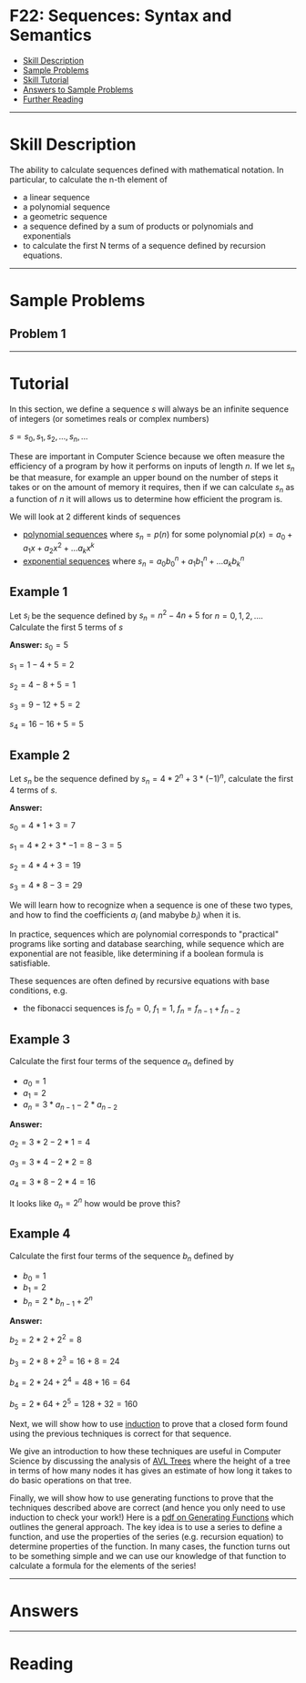 # F22: Sequences: Syntax and Semantics



* [Skill Description](#skill-description)
* [Sample Problems](#Sample-Problems)
* [Skill Tutorial](#Tutorial)
* [Answers to Sample Problems](#Answers)
* [Further Reading](#Reading)

---

# Skill Description
The ability to calculate sequences defined with mathematical notation. In particular, to calculate the n-th element of 
* a linear sequence
* a polynomial sequence
* a geometric sequence
* a sequence defined by a sum of products or polynomials and exponentials
* to calculate the first N terms of a sequence defined by recursion equations.


---

# Sample Problems

## Problem 1

---

# Tutorial

In this section, we define a sequence $s$ will always be an infinite sequence of integers (or sometimes reals or complex numbers)

$s = s_0,s_1,s_2,\ldots,s_n,\ldots$

These are important in Computer Science because we often measure the efficiency of a program by how it performs on inputs of length $n$.
If we let $s_n$ be that measure, for example an upper bound on the number of steps it takes or on the amount of memory it requires, then if we can calculate $s_n$ as a function of $n$ it will allows us to determine how efficient the program is.

We will look at 2 different kinds of sequences
* [polynomial sequences](polynomial_sequences.md) where $s_n=p(n)$ for some polynomial $p(x) = a_0 +a_1 x + a_2 x^2 + \dots a_k x^k$
* [exponential sequences](exponential_sequences.md) where $s_n =a_0 b_0^n + a_1 b_1^n + \ldots a_k b_k^n$

## Example 1
Let $s_i$ be the sequence defined by $s_n = n^2 - 4n + 5$ for $n=0,1,2,\ldots$. Calculate the first 5 terms of $s$

**Answer:** 
$s_0 = 5$ 

$s_1= 1-4+5 = 2$ 

$s_2= 4-8+5 = 1$

$s_3 = 9-12+5 =2$

$s_4 = 16-16+5 = 5$

## Example 2
Let $s_n$ be the sequence defined by $s_n = 4*2^n + 3*(-1)^n$, calculate the first 4 terms of $s$.

**Answer:** 

$s_0 = 4*1 + 3 = 7$

$s_1 = 4 * 2 + 3 * -1 = 8-3=5$

$s_2 = 4*4 + 3 = 19$

$s_3 = 4*8 -3 = 29$


We will learn how to recognize when a sequence is one of these two types, and how to find the coefficients $a_i$ (and mabybe $b_i$) when it is.

In practice, sequences which are polynomial corresponds to "practical" programs like sorting and database searching,
while sequence which are exponential are not feasible, like determining if a boolean formula is satisfiable.

These sequences are often defined by recursive equations with base conditions, e.g.
* the fibonacci sequences is $f_0=0$, $f_1=1$, $f_n = f_{n-1} + f_{n-2}$

## Example 3
Calculate the first four terms of the sequence $a_n$ defined by
* $a_0 = 1$
* $a_1=2$
* $a_n = 3*a_{n-1} - 2*a_{n-2}$

**Answer:** 

$a_2 = 3 * 2 - 2 * 1 = 4$

$a_3 = 3 * 4 - 2 * 2 = 8$

$a_4 = 3 * 8 - 2 * 4 = 16$

It looks like $a_n = 2^n$ how would be prove this?


## Example 4
Calculate the first four terms of the  sequence $b_n$ defined by
* $b_0 = 1$
* $b_1 = 2$
* $b_n = 2*b_{n-1} + 2^n$

**Answer:**

$b_2 = 2*2 + 2^2 = 8$

$b_3 = 2*8 + 2^3 = 16+8 = 24$

$b_4 = 2*24 + 2^4 = 48+16 = 64$

$b_5 = 2*64 + 2^5 = 128+32 = 160$


Next, we will show how to use [induction](https://github.com/tjhickey724/discrete_math/blob/main/notes/sequences/induction.md) to prove
that a closed form found using the previous techniques is correct for that sequence.

We give an introduction to how these techniques are useful in Computer Science by discussing the analysis of [AVL Trees](AVLapplication.md)
where the height of a tree in terms of how many nodes it has gives an estimate of how long it takes to do basic operations on that tree.

Finally, we will show how to use generating functions to prove that the techniques described above are correct (and hence you only
need to use induction to check your work!) Here is a [pdf on Generating Functions](GeneratingFunctions.pdf) which outlines the general approach.
The key idea is to use a series to define a function, and use the properties of the series (e.g. recursion equation) to determine properties of the
function. In many cases, the function turns out to be something simple and we can use our knowledge of that function to calculate a formula for the
elements of the series!

---

# Answers

---

# Reading
